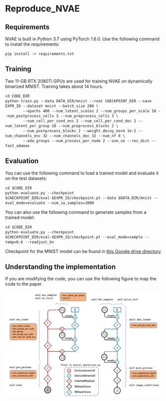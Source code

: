 # Reproduce_NVAE
## Requirements
NVAE is built in Python 3.7 using PyTorch 1.6.0. Use the following command to install the requirements:
```
pip install -r requirements.txt
``` 

## Training
Two 11-GB RTX 2080Ti GPUs are used for training NVAE on dynamically binarized MNIST. Training takes about 14 hours.
```shell script
cd CODE_DIR
python train.py --data DATA_DIR/mnist --root CHECKPOINT_DIR --save EXPR_ID --dataset mnist --batch_size 200 \
        --epochs 400 --num_latent_scales 2 --num_groups_per_scale 10 --num_postprocess_cells 3 --num_preprocess_cells 3 \
        --num_cell_per_cond_enc 2 --num_cell_per_cond_dec 2 --num_latent_per_group 20 --num_preprocess_blocks 2 \
        --num_postprocess_blocks 2 --weight_decay_norm 1e-2 --num_channels_enc 32 --num_channels_dec 32 --num_nf 0 \
        --ada_groups --num_process_per_node 2 --use_se --res_dist --fast_adamax 
```
## Evaluation 
You can use the following command to load a trained model and evaluate it on the test datasets:
```shell script
cd $CODE_DIR
python evaluate.py --checkpoint $CHECKPOINT_DIR/eval-$EXPR_ID/checkpoint.pt --data $DATA_DIR/mnist --eval_mode=evaluate --num_iw_samples=1000
```
You can also use the following command to generate samples from a trained model:

```shell script
cd $CODE_DIR
python evaluate.py --checkpoint $CHECKPOINT_DIR/eval-$EXPR_ID/checkpoint.pt --eval_mode=sample --temp=0.6 --readjust_bn
```
Checkpoint for the MNIST model can be found in 
[this Google drive directory](https://drive.google.com/drive/folders/1nMiUFNojIBf-vQafl_7-CVBHJX7JbUOj?usp=sharing) 

## Understanding the implementation
If you are modifying the code, you can use the following figure to map the code to the paper.

<p align="center">
    <img src="Supporting files/model_diagram.png" width="900">
</p>
